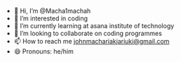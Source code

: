 - 👋 Hi, I’m @Macha1machah
- 👀 I’m interested in coding 
- 🌱 I’m currently learning at asana institute of technology
- 💞️ I’m looking to collaborate on coding programmes
- 📫 How to reach me johnmachariakjariuki@gmail.com
- 😄 Pronouns: he/him

  

<!---
Macha1john/Macha1john is a ✨ special ✨ repository because its `README.md` (this file) appears on your GitHub profile.
You can click the Preview link to take a look at your changes.
--->
